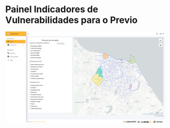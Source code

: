 # Painel Indicadores de Vulnerabilidades para o Previo



[![Dashboard](www/screenshot.png)](https://romulo-andrade-diobs.shinyapps.io/analise-indicadores-previo/)
